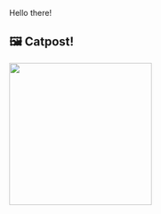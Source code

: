 Hello there!



## 🖼️ Catpost!

<sub>
    <img src="https://cdn2.thecatapi.com/images/c89.jpg" height="256">
</sub>

